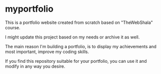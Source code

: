 # myportfolio
This is a portfolio website created from scratch based on "TheWebShala" course.

I might update this project based on my needs or archive it as well.

The main reason I'm building a portfolio, is to display my achievements and most important, improve my coding skills.

If you find this repository suitable for your portfolio, you can use it and modify in any way you desire.
